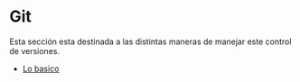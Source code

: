 # Git


Esta sección esta destinada a las distintas maneras de manejar este control de versiones.

* [Lo basico](https://github.com/enmanuelm19/CheatSheets/blob/master/Git/basics.md)
